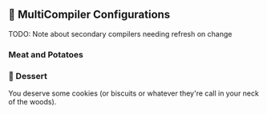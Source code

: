 ## 🍲 MultiCompiler Configurations

TODO: Note about secondary compilers needing refresh on change


### Meat and Potatoes



### 🍰 Dessert

You deserve some cookies (or biscuits or whatever they're call in your neck of the woods).
